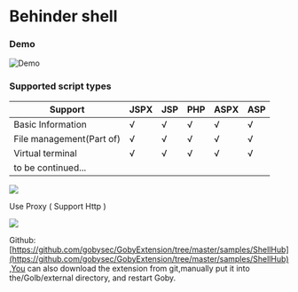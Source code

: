 # Behinder shell 





### Demo

![Demo](https://gobies.org/shellhub.gif)

### Supported script types

| Support                  | JSPX | JSP  | PHP  | ASPX | ASP  |
| ------------------------ | ---- | ---- | ---- | ---- | ---- |
| Basic Information        | &radic; | &radic;   | &radic;   | &radic;   | &radic;   |
| File management(Part of) | &radic;   | &radic;   | &radic;   | &radic;   | &radic;   |
| Virtual terminal         | &radic;   | &radic;   | &radic;   | &radic;   | &radic;   |
| to be continued...       |      |      |      |      |      |

![](https://gobies.org/shellhub4.gif)

Use Proxy ( Support Http )

![](https://gobies.org/shellhub3.png)

Github: [https://github.com/gobysec/GobyExtension/tree/master/samples/ShellHub](https://github.com/gobysec/GobyExtension/tree/master/samples/ShellHub),You can also download the extension from git,manually put it into the/Golb/external directory, and restart Goby.

